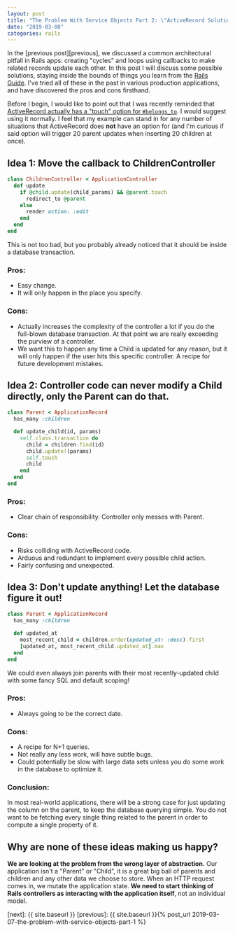 ```yaml
---
layout: post
title: "The Problem With Service Objects Part 2: \"ActiveRecord Solutions\""
date: "2019-03-08"
categories: rails
---
```


In the [previous post][previous], we discussed a common architectural pitfall in Rails apps: creating "cycles" and loops using callbacks to make related records update each other. In this post I will discuss some possible solutions, staying inside the bounds of things you learn from the [Rails Guide][railsguide]. I've tried all of these in the past in various production applications, and have discovered the pros and cons firsthand.

Before I begin, I would like to point out that I was recently reminded that [ActiveRecord actually has a "touch" option for `#belongs_to`][belongs_to]. I would suggest using it normally. I feel that my example can stand in for any number of situations that ActiveRecord does **not** have an option for (and I'm curious if said option will trigger 20 parent updates when inserting 20 children at once).

## Idea 1: Move the callback to ChildrenController

```ruby
class ChildrenController < ApplicationController
  def update
    if @child.update(child_params) && @parent.touch
      redirect_to @parent
    else
      render action: :edit
    end
  end
end
```

This is not too bad, but you probably already noticed that it should be
inside a database transaction.

### Pros:

* Easy change.
* It will only happen in the place you specify.

### Cons:

* Actually increases the complexity of the controller a lot if you do the full-blown database transaction. At that point we are really exceeding the purview of a controller.
* We want this to happen any time a Child is updated for any reason, but it will only happen if the user hits this specific controller. A recipe for future development mistakes.


## Idea 2: Controller code can never modify a Child directly, only the Parent can do that.

```ruby
class Parent < ApplicationRecord
  has_many :children

  def update_child(id, params)
    self.class.transaction do
      child = children.find(id)
      child.update!(params)
      self.touch
      child
    end
  end
end
```

### Pros:

* Clear chain of responsibility. Controller only messes with Parent.

### Cons:

* Risks colliding with ActiveRecord code.
* Arduous and redundant to implement every possible child action.
* Fairly confusing and unexpected.

## Idea 3: Don't update anything! Let the database figure it out!

```ruby
class Parent < ApplicationRecord
  has_many :children

  def updated_at
    most_recent_child = children.order(updated_at: :desc).first
    [updated_at, most_recent_child.updated_at].max
  end
end
```

We could even always join parents with their most recently-updated child with some fancy SQL and default scoping!

### Pros:

* Always going to be the correct date.

### Cons:

* A recipe for N+1 queries.
* Not really any less work, will have subtle bugs.
* Could potentially be slow with large data sets unless you do some work in the database to optimize it.

### Conclusion:

In most real-world applications, there will be a strong case for just updating the column on the parent, to keep the database querying simple. You do not want to be fetching every single thing related to the parent in order to compute a single property of it.

## Why are none of these ideas making us happy?

**We are looking at the problem from the wrong layer of abstraction.**
Our application isn't a "Parent" or "Child", it is a great big ball of parents and children and any other data we choose to store. When an HTTP request comes in, we mutate the application state. **We need to start thinking of Rails controllers as interacting with the application itself**, not an individual model.


[railsguide]: https://guides.rubyonrails.org/
[belongs_to]: https://api.rubyonrails.org/classes/ActiveRecord/Associations/ClassMethods.html#method-i-belongs_to
[next]: {{ site.baseurl }}
[previous]: {{ site.baseurl }}{% post_url 2019-03-07-the-problem-with-service-objects-part-1 %}
